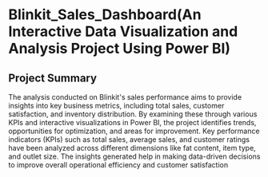 # Blinkit_Sales_Dashboard(An Interactive Data Visualization and Analysis Project Using Power BI)
## Project Summary

The analysis conducted on Blinkit's sales performance aims to provide insights into key business metrics, including total sales, customer satisfaction, and inventory distribution. By examining these through various KPIs and interactive visualizations in Power BI, the project identifies trends, opportunities for optimization, and areas for improvement. Key performance indicators (KPIs) such as total sales, average sales, and customer ratings have been analyzed across different dimensions like fat content, item type, and outlet size. The insights generated help in making data-driven decisions to improve overall operational efficiency and customer satisfaction
